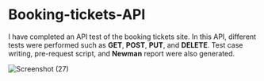 # Booking-tickets-API

I have completed an API test of the booking tickets site. In this API, different tests were performed such as **GET**, **POST**, **PUT**, and **DELETE**. Test case writing, pre-request script, and **Newman** report were also generated.

![Screenshot (27)](https://github.com/SabbirMamun12/Booking-tickets-API/assets/149684228/928a34f8-ba73-41d6-8a75-9711f0c6ee94)
